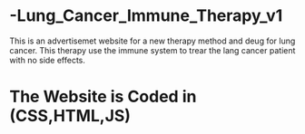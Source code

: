 # -Lung_Cancer_Immune_Therapy_v1

This is an advertisemet website for a new therapy method and deug for lung cancer.
This therapy use the immune system to trear the lang cancer patient with no side effects.

# The Website is Coded in (CSS,HTML,JS)
